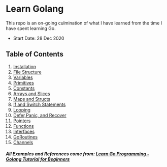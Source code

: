 # Learn Golang

This repo is an on-going culmination of what I have learned from the time I have spent learning Go.

- Start Date: 28 Dec 2020

## Table of Contents

1. [Installation](https://github.com/k5tuck/Learn_GoLang/tree/main/installation)
2. [File Structure](https://github.com/k5tuck/Learn_GoLang/tree/main/file_structure)
3. [Variables](https://github.com/k5tuck/Learn_GoLang/tree/main/variables)
4. [Primitives](https://github.com/k5tuck/Learn_GoLang/tree/main/primitives)
5. [Constants](https://github.com/k5tuck/Learn_GoLang/tree/main/constants)
6. [Arrays and Slices](https://github.com/k5tuck/Learn_GoLang/tree/main/array_slices)
7. [Maps and Structs](https://github.com/k5tuck/Learn_GoLang/tree/main/maps_structs)
8. [If and Switch Statements](https://github.com/k5tuck/Learn_GoLang/tree/main//if_switch)
9. [Looping](https://github.com/k5tuck/Learn_GoLang/tree/main/looping)
10. [Defer,Panic, and Recover](https://github.com/k5tuck/Learn_GoLang/tree/main/defer_panic_recover)
11. [Pointers](https://github.com/k5tuck/Learn_GoLang/tree/main/pointers)
12. [Functions](https://github.com/k5tuck/Learn_GoLang/tree/main/functions)
13. [Interfaces](https://github.com/k5tuck/Learn_GoLang/tree/main/interfaces)
14. [GoRoutines](https://github.com/k5tuck/Learn_GoLang/tree/main/goroutines)
15. [Channels](https://github.com/k5tuck/Learn_GoLang/tree/main/channels)

<h5>All Examples and References come from: <a href="https://www.youtube.com/watch?v=YS4e4q9oBaU&t=1155s">Learn Go Programming - Golang Tutorial for Beginners</a></h5>
